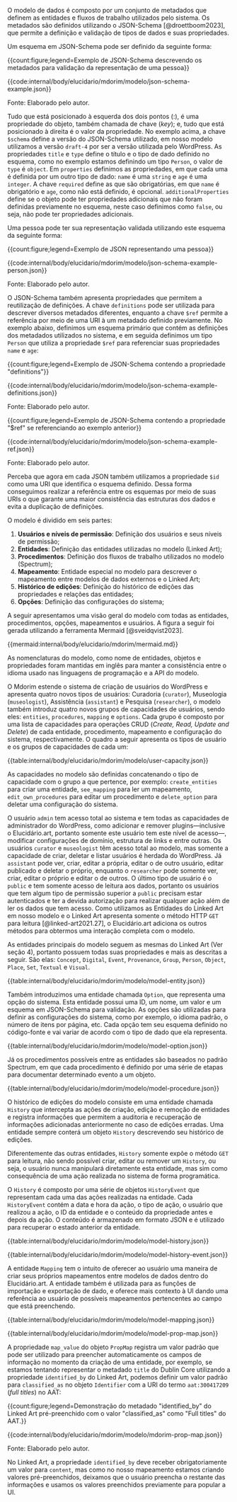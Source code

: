 O modelo de dados é composto por um conjunto de metadados que definem as entidades e fluxos de trabalho utilizados pelo sistema. Os metadados são definidos utilizando o JSON-Schema [@droettboom2023], que permite a definição e validação de tipos de dados e suas propriedades.

Um esquema em JSON-Schema pode ser definido da seguinte forma:

{{count:figure;legend=Exemplo de JSON-Schema descrevendo os metadados para validação da representação de uma pessoa}}

{{code:internal/body/elucidario/mdorim/modelo/json-schema-example.json}}

Fonte: Elaborado pelo autor.

Tudo que está posicionado à esquerda dos dois pontos (:), é uma propriedade do objeto, também chamada de chave (_key_); e, tudo que está posicionado à direita é o valor da propriedade. No exemplo acima, a chave `$schema` define a versão do JSON-Schema utilizado, em nosso modelo utilizamos a versão `draft-4` por ser a versão utilizada pelo WordPress. As propriedades `title` e `type` define o título e o tipo de dado definido no esquema, como no exemplo estamos definindo um tipo `Person`, o valor de `type` é `object`. Em `properties` definimos as propriedades, em que cada uma é definida por um outro tipo de dado: `name` é uma `string` e `age` é uma `integer`. A chave `required` define as que são obrigatórias, em que `name` é obrigatório e `age`, como não está definido, é opcional. `additionalProperties` define se o objeto pode ter propriedades adicionais que não foram definidas previamente no esquema, neste caso definimos como `false`, ou seja, não pode ter propriedades adicionais.

Uma pessoa pode ter sua representação validada utilizando este esquema da seguinte forma:

{{count:figure;legend=Exemplo de JSON representando uma pessoa}}

{{code:internal/body/elucidario/mdorim/modelo/json-schema-example-person.json}}

Fonte: Elaborado pelo autor.

O JSON-Schema também apresenta propriedades que permitem a reutilização de definições. A chave `definitions` pode ser utilizada para descrever diversos metadados diferentes, enquanto a chave `$ref` permite a referência por meio de uma URI à um metadado definido previamente. No exemplo abaixo, definimos um esquema primário que contém as definições dos metadados utilizados no sistema, e em seguida definimos um tipo `Person` que utiliza a propriedade `$ref` para referenciar suas propriedades `name` e `age`:

{{count:figure;legend=Exemplo de JSON-Schema contendo a propriedade "definitions"}}

{{code:internal/body/elucidario/mdorim/modelo/json-schema-example-definitions.json}}

Fonte: Elaborado pelo autor.

{{count:figure;legend=Exemplo de JSON-Schema contendo a propriedade "$ref" se referenciando ao exemplo anterior}}

{{code:internal/body/elucidario/mdorim/modelo/json-schema-example-ref.json}}

Fonte: Elaborado pelo autor.

Perceba que agora em cada JSON também utilizamos a propriedade `$id` como uma URI que identifica o esquema definido. Dessa forma conseguimos realizar a referência entre os esquemas por meio de suas URIs o que garante uma maior consistência das estruturas dos dados e evita a duplicação de definições.

O modelo é dividido em seis partes:

1. **Usuários e níveis de permissão**: Definição dos usuários e seus níveis de permissão;
2. **Entidades**: Definição das entidades utilizadas no modelo (Linked Art);
3. **Procedimentos**: Definição dos fluxos de trabalho utilizados no modelo (Spectrum);
4. **Mapeamento**:  Entidade especial no modelo para descrever o mapeamento entre modelos de dados externos e o Linked Art;
5. **Histórico de edições**: Definição do histórico de edições das propriedades e relações das entidades;
6. **Opções**: Definição das configurações do sistema;

A seguir apresentamos uma visão geral do modelo com todas as entidades, procedimentos, opções, mapeamentos e usuários. A figura a seguir foi gerada utilizando a ferramenta Mermaid [@sveidqvist2023].

{{mermaid:internal/body/elucidario/mdorim/mermaid.md}}

As nomenclaturas do modelo, como nome de entidades, objetos e propriedades foram mantidas em inglês para manter a consistência entre o idioma usado nas linguagens de programação e a API do modelo.

O Mdorim estende o sistema de criação de usuários do WordPress e apresenta quatro novos tipos de usuários: Curadoria (`curator`), Museologia (`museologist`), Assistência (`assistant`) e Pesquisa (`researcher`), o modelo também introduz quatro novos grupos de capacidades de usuários, sendo eles: `entities`, `procedures`, `mapping` e `options`. Cada grupo é composto por uma lista de capacidades para operações CRUD (_Create, Read, Update and Delete_) de cada entidade, procedimento, mapeamento e configuração do sistema, respectivamente. O quadro a seguir apresenta os tipos de usuário e os grupos de capacidades de cada um:

{{table:internal/body/elucidario/mdorim/modelo/user-capacity.json}}

As capacidades no modelo são definidas concatenando o tipo de capacidade com o grupo a que pertence, por exemplo: `create_entities` para criar uma entidade, `see_mapping` para ler um mapeamento, `edit_own_procedures` para editar um procedimento e `delete_option` para deletar uma configuração do sistema.

O usuário `admin` tem acesso total ao sistema e tem todas as capacidades de administrador do WordPress, como adicionar e remover plugins—inclusive o Elucidário.art, portanto somente este usuário tem este nível de acesso—, modificar configurações de domínio, estrutura de links e entre outras. Os usuários `curator` e `museologist` têm acesso total ao modelo, mas somente a capacidade de criar, deletar e listar usuários é herdada do WordPress. Já `assistant` pode ver, criar, editar a própria, editar o de outro usuário, editar publicado e deletar o próprio, enquanto o `researcher` pode somente ver, criar, editar o próprio e editar o de outros. O último tipo de usuário é o `public` e tem somente acesso de leitura aos dados, portanto os usuários que tem algum tipo de permissão superior a `public` precisam estar autenticados e ter a devida autorização para realizar qualquer ação além de ler os dados que tem acesso. Como utilizamos as Entidades do Linked Art em nosso modelo e o Linked Art apresenta somente o método HTTP `GET` para leitura [@linked-art2021.27], o Elucidário.art adiciona os outros métodos para obtermos uma interação completa com o modelo.

As entidades principais do modelo seguem as mesmas do Linked Art (Ver seção 4), portanto possuem todas suas propriedades e mais as descritas a seguir. São elas: `Concept`, `Digital`, `Event`, `Provenance`, `Group`, `Person`, `Object`, `Place`, `Set`, `Textual` e `Visual`.

{{table:internal/body/elucidario/mdorim/modelo/model-entity.json}}

Também introduzimos uma entidade chamada `Option`, que representa uma opção do sistema. Esta entidade possui uma ID, um nome, um valor e um esquema em JSON-Schema para validação. As opções são utilizadas para definir as configurações do sistema, como por exemplo, o idioma padrão, o número de itens por página, etc. Cada opção tem seu esquema definido no código-fonte e vai variar de acordo com o tipo de dado que ela representa.

{{table:internal/body/elucidario/mdorim/modelo/model-option.json}}

Já os procedimentos possíveis entre as entidades são baseados no padrão Spectrum, em que cada procedimento é definido por uma série de etapas para documentar determinado evento a um objeto.

{{table:internal/body/elucidario/mdorim/modelo/model-procedure.json}}

O histórico de edições do modelo consiste em uma entidade chamada `History` que intercepta as ações de criação, edição e remoção de entidades e registra informações que permitem a auditoria e recuperação de informações adicionadas anteriormente no caso de edições erradas. Uma entidade sempre conterá um objeto `History` descrevendo seu histórico de edições.

Diferentemente das outras entidades, `History` somente expõe o método `GET` para leitura, não sendo possível criar, editar ou remover um `History`, ou seja, o usuário nunca manipulará diretamente esta entidade, mas sim como consequência de uma ação realizada no sistema de forma programática.

O `History` é composto por uma série de objetos `HistoryEvent` que representam cada uma das ações realizadas na entidade. Cada `HistoryEvent` contém a data e hora da ação, o tipo de ação, o usuário que realizou a ação, o ID da entidade e o conteúdo da propriedade antes e depois da ação. O conteúdo é armazenado em formato JSON e é utilizado para recuperar o estado anterior da entidade.

{{table:internal/body/elucidario/mdorim/modelo/model-history.json}}

{{table:internal/body/elucidario/mdorim/modelo/model-history-event.json}}

A entidade `Mapping` tem o intuito de oferecer ao usuário uma maneira de criar seus próprios mapeamentos entre modelos de dados dentro do Elucidário.art. A entidade também é utilizada para as funções de importação e exportação de dado, e oferece mais contexto à UI dando uma referência ao usuário de possíveis mapeamentos pertencentes ao campo que está preenchendo.

{{table:internal/body/elucidario/mdorim/modelo/model-mapping.json}}

{{table:internal/body/elucidario/mdorim/modelo/model-prop-map.json}}

A propriedade `map_value` do objeto `PropMap` registra um valor padrão que pode ser utilizado para preencher automaticamente os campos de informação no momento da criação de uma entidade, por exemplo, se estamos tentando representar o metadado `title` do Dublin Core utilizando a propriedade `identified_by` do Linked Art, podemos definir um valor padrão para `classified_as` no objeto `Identifier` com a URI do termo `aat:300417209` (_full titles_) no AAT:

{{count:figure;legend=Demonstração do metadado "identified_by" do Linked Art pré-preenchido com o valor "classified_as" como "Full titles" do AAT.}}

{{code:internal/body/elucidario/mdorim/modelo/mdorim-prop-map.json}}

Fonte: Elaborado pelo autor.

No Linked Art, a propriedade `identified_by` deve receber obrigatoriamente um valor para `content`, mas como no nosso mapeamento estamos criando valores pré-preenchidos, deixamos que o usuário preencha o restante das informações e usamos os valores preenchidos previamente para popular a UI.
